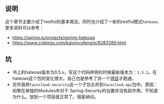 ## 说明
这个章节主要介绍了restful的基本用法，同时也介绍了一新的restful模式`hateoas`.更多资料可以参考：
- https://spring.io/projects/spring-hateoas
- https://www.cnblogs.com/kaixinyufeng/p/8283289.html

## 坑
- 书上的hateoas版本为0.5.x，写这个代码样例的时候最新版本为：`1.5.2`。在hateoas这个包的变化很大。自己也是参考了另一个[项目](https://github.com/saechimdaeki/SpringInAction5)才跑通。
- 另外我把`tacocloud-security`这一个子包合并到`tacocloud-api`包中。原因：如果在单独的Modules中对于 Spring-Security的设置并没有起作用，不知道为什么。放到一个项目就正常了。很是纳闷。

